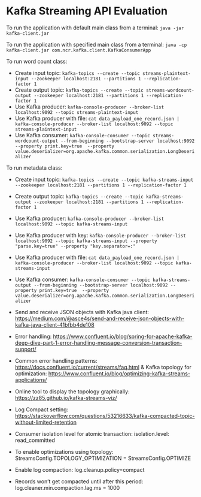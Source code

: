 # Kafka Streaming API Evaluation

To run the application with default main class from a terminal: ``java -jar kafka-client.jar``

To run the application with specified main class from a terminal: ``java -cp kafka-client.jar com.ncr.kafka.client.KafkaConsumerApp``

To run word count class:

* Create input topic: ``kafka-topics --create --topic streams-plaintext-input --zookeeper localhost:2181 --partitions 1 --replication-factor 1``
* Create output topic: ``kafka-topics --create --topic streams-wordcount-output --zookeeper localhost:2181 --partitions 1 --replication-factor 1``
* Use Kafka producer: ``kafka-console-producer --broker-list localhost:9092 --topic streams-plaintext-input``
* Use Kafka producer with file: ``cat data_payload_one_record.json | kafka-console-producer --broker-list localhost:9092 --topic streams-plaintext-input``
* Use Kafka consumer: ``kafka-console-consumer --topic streams-wordcount-output --from-beginning --bootstrap-server localhost:9092 --property print.key=true  --property value.deserializer=org.apache.kafka.common.serialization.LongDeserializer``

To run metadata class:

* Create input topic: ``kafka-topics --create --topic kafka-streams-input --zookeeper localhost:2181 --partitions 1 --replication-factor 1``
* Create output topic: ``kafka-topics --create --topic kafka-streams-output --zookeeper localhost:2181 --partitions 1 --replication-factor 1``
* Use Kafka producer: ``kafka-console-producer --broker-list localhost:9092 --topic kafka-streams-input``
* Use Kafka producer with key: ``kafka-console-producer --broker-list localhost:9092 --topic kafka-streams-input --property "parse.key=true" --property "key.separator=:"``
* Use Kafka producer with file: ``cat data_payload_one_record.json | kafka-console-producer --broker-list localhost:9092 --topic kafka-streams-input``
* Use Kafka consumer: ``kafka-console-consumer --topic kafka-streams-output --from-beginning --bootstrap-server localhost:9092 --property print.key=true  --property value.deserializer=org.apache.kafka.common.serialization.LongDeserializer``


* Send and receive JSON objects with Kafka java client: https://medium.com/@asce4s/send-and-receive-json-objects-with-kafka-java-client-41bfbb4de108
* Error handling: https://www.confluent.io/blog/spring-for-apache-kafka-deep-dive-part-1-error-handling-message-conversion-transaction-support/
* Common error handling patterns: https://docs.confluent.io/current/streams/faq.html
& Kafka topology for optimization: https://www.confluent.io/blog/optimizing-kafka-streams-applications/
* Online tool to display the topology graphically: https://zz85.github.io/kafka-streams-viz/
* Log Compact setting: https://stackoverflow.com/questions/53216633/kafka-compacted-topic-without-limited-retention


* Consumer isolation level for atomic transaction: isolation.level: read_committed
* To enable optimizations using topology: StreamsConfig.TOPOLOGY_OPTIMIZATION = StreamsConfig.OPTIMIZE
* Enable log compaction: log.cleanup.policy=compact
* Records won’t get compacted until after this period: log.cleaner.min.compaction.lag.ms = 1000